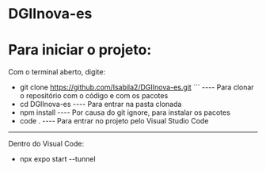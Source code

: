 # DGIInova-es

# Para iniciar o projeto:
Com o terminal aberto, digite:

- git clone https://github.com/Isabila2/DGIInova-es.git ``` ---- Para clonar o repositório com o código e com os pacotes
- cd DGIInova-es ---- Para entrar na pasta clonada
- npm install ---- Por causa do git ignore, para instalar os pacotes
- code . ---- Para entrar no projeto pelo Visual Studio Code
  
_____________________________________________________________________________________

Dentro do Visual Code:
- npx expo start --tunnel
  
